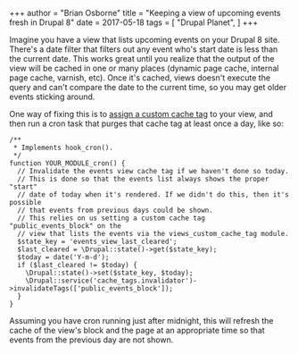 +++
author = "Brian Osborne"
title = "Keeping a view of upcoming events fresh in Drupal 8"
date = 2017-05-18
tags = [
  "Drupal Planet",
]
+++

Imagine you have a view that lists upcoming events on your Drupal 8 site. There's a date filter that filters out any event who's start date is less than the current date. This works great until you realize that the output of the view will be cached in one or many places (dynamic page cache, internal page cache, varnish, etc). Once it's cached, views doesn't execute the query and can't compare the date to the current time, so you may get older events sticking around.

One way of fixing this is to [assign a custom cache tag](https://www.drupal.org/project/views_custom_cache_tag) to your view, and then run a cron task that purges that cache tag at least once a day, like so:

```
/**
 * Implements hook_cron().
 */
function YOUR_MODULE_cron() {
  // Invalidate the events view cache tag if we haven't done so today.
  // This is done so that the events list always shows the proper "start"
  // date of today when it's rendered. If we didn't do this, then it's possible
  // that events from previous days could be shown.
  // This relies on us setting a custom cache tag "public_events_block" on the
  // view that lists the events via the views_custom_cache_tag module.
  $state_key = 'events_view_last_cleared';
  $last_cleared = \Drupal::state()->get($state_key);
  $today = date('Y-m-d');
  if ($last_cleared != $today) {
    \Drupal::state()->set($state_key, $today);
    \Drupal::service('cache_tags.invalidator')->invalidateTags(['public_events_block']);
  }
}
```

Assuming you have cron running just after midnight, this will refresh the cache of the view's block and the page at an appropriate time so that events from the previous day are not shown.
